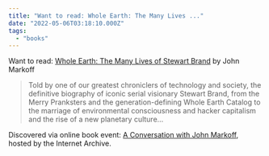 ```yaml
---
title: "Want to read: Whole Earth: The Many Lives ..."
date: "2022-05-06T03:18:10.000Z"
tags: 
  - "books"
---
```


Want to read: [Whole Earth: The Many Lives of Stewart Brand](https://micro.blog/books/9780735223943) by John Markoff

> Told by one of our greatest chroniclers of technology and society, the definitive biography of iconic serial visionary Stewart Brand, from the Merry Pranksters and the generation-defining Whole Earth Catalog to the marriage of environmental consciousness and hacker capitalism and the rise of a new planetary culture…

Discovered via online book event: [A Conversation with John Markoff](https://archive.org/details/whole-earth-a-conversation-with-john-markoff), hosted by the Internet Archive.
